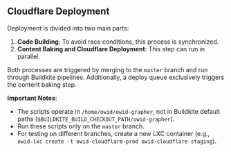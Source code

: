 ## Cloudflare Deployment

Deployment is divided into two main parts:

1. **Code Building**: To avoid race conditions, this process is synchronized.
2. **Content Baking and Cloudflare Deployment**: This step can run in parallel.

Both processes are triggered by merging to the `master` branch and run through Buildkite pipelines. Additionally, a deploy queue exclusively triggers the content baking step.

**Important Notes**:

-   The scripts operate in `/home/owid/owid-grapher`, not in Buildkite default paths (`$BUILDKITE_BUILD_CHECKOUT_PATH/owid-grapher`).
-   Run these scripts only on the `master` branch.
-   For testing on different branches, create a new LXC container (e.g., `owid-lxc create -t owid-cloudflare-prod owid-cloudflare-staging`).
